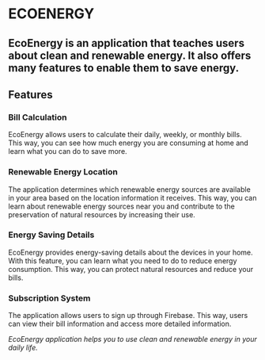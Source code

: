 # ECOENERGY

## EcoEnergy is an application that teaches users about clean and renewable energy. It also offers many features to enable them to save energy. </br>

## Features </br>

### Bill Calculation  </br>

EcoEnergy allows users to calculate their daily, weekly, or monthly bills. This way, you can see how much energy you are consuming at home and learn what you can do to save more. </br>

### Renewable Energy Location  </br>

The application determines which renewable energy sources are available in your area based on the location information it receives. This way, you can learn about renewable energy sources near you and contribute to the preservation of natural resources by increasing their use.  </br>

### Energy Saving Details

EcoEnergy provides energy-saving details about the devices in your home. With this feature, you can learn what you need to do to reduce energy consumption. This way, you can protect natural resources and reduce your bills.

### Subscription System

The application allows users to sign up through Firebase. This way, users can view their bill information and access more detailed information.

*EcoEnergy application helps you to use clean and renewable energy in your daily life.*

